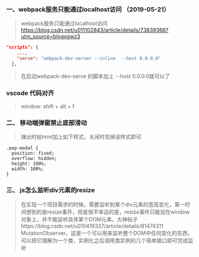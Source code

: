 ### 一、webpack服务只能通过localhost访问 （2019-05-21）
> webpack服务只能通过localhost访问
> https://blog.csdn.net/u011102843/article/details/73839366?utm_source=blogxgwz3
``` package.json
"scripts": {
    ...,
    "serve": "webpack-dev-server --inline  --host 0.0.0.0"
  },
```
> 在启动webpack-dev-serve 的脚本加上 --host 0.0.0.0就可以了

### vscode 代码对齐
> window: shift + alt + f

### 二、 移动端弹窗禁止底部滑动
> 弹出时给html加上如下样式，关闭时去掉该样式即可

```
.pop-modal {
  position: fixed;
  overflow: hidden;
  height: 100%;
  width: 100%;
}
```

### 三、 js怎么监听div元素的resize
>在实现一个项目需求的时候，需要监听到某个div元素的宽高变化，第一时间想到的是resize事件，但是很不幸运的是，resize事件只能加在window对象上，并不能监听具体某个DOM元素。大神帖子https://blog.csdn.net/u010419337/article/details/81474311
MutationObserver，这是一个可以用来监听整个DOM中任何变化的东西，可以把它理解为一个类，实例化之后调用类实例的几个简单接口即可完成监听